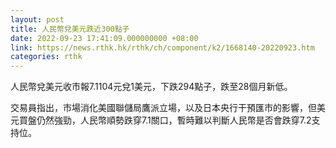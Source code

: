 ```yaml
---
layout: post
title: 人民幣兌美元跌近300點子
date: 2022-09-23 17:41:09.000000000 +08:00
link: https://news.rthk.hk/rthk/ch/component/k2/1668140-20220923.htm
categories: rthk
---
```


人民幣兌美元收市報7.1104元兌1美元，下跌294點子，跌至28個月新低。

交易員指出，市場消化美國聯儲局鷹派立場，以及日本央行干預匯市的影響，但美元買盤仍然強勁，人民幣順勢跌穿7.1關口，暫時難以判斷人民幣是否會跌穿7.2支持位。
